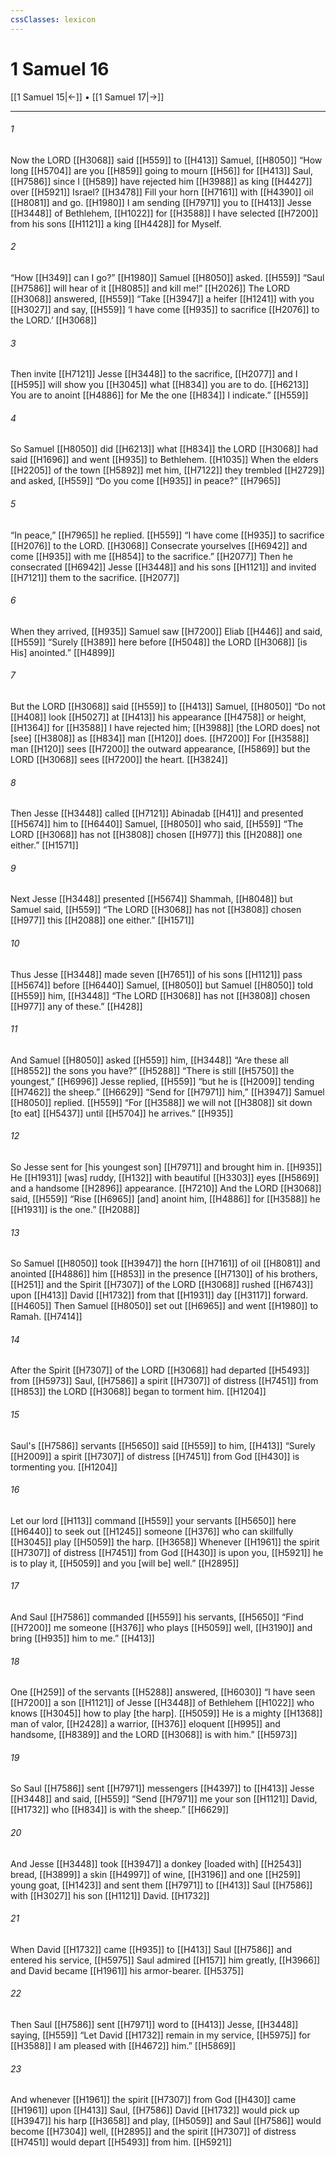 ```yaml
---
cssClasses: lexicon
---
```


# 1 Samuel 16

[[1 Samuel 15|←]] • [[1 Samuel 17|→]]

---

###### 1
Now the LORD [[H3068]] said [[H559]] to [[H413]] Samuel, [[H8050]] “How long [[H5704]] are you [[H859]] going to mourn [[H56]] for [[H413]] Saul, [[H7586]] since I [[H589]] have rejected him [[H3988]] as king [[H4427]] over [[H5921]] Israel? [[H3478]] Fill your horn [[H7161]] with [[H4390]] oil [[H8081]] and go. [[H1980]] I am sending [[H7971]] you to [[H413]] Jesse [[H3448]] of Bethlehem, [[H1022]] for [[H3588]] I have selected [[H7200]] from his sons [[H1121]] a king [[H4428]] for Myself. 

###### 2
“How [[H349]] can I go?” [[H1980]] Samuel [[H8050]] asked. [[H559]] “Saul [[H7586]] will hear of it [[H8085]] and kill me!” [[H2026]] The LORD [[H3068]] answered, [[H559]] “Take [[H3947]] a heifer [[H1241]] with you [[H3027]] and say, [[H559]] ‘I have come [[H935]] to sacrifice [[H2076]] to the LORD.’ [[H3068]]

###### 3
Then invite [[H7121]] Jesse [[H3448]] to the sacrifice, [[H2077]] and I [[H595]] will show you [[H3045]] what [[H834]] you are to do. [[H6213]] You are to anoint [[H4886]] for Me  the one [[H834]] I indicate.” [[H559]]

###### 4
So Samuel [[H8050]] did [[H6213]] what [[H834]] the LORD [[H3068]] had said [[H1696]] and went [[H935]] to Bethlehem. [[H1035]] When the elders [[H2205]] of the town [[H5892]] met him, [[H7122]] they trembled [[H2729]] and asked, [[H559]] “Do you come [[H935]] in peace?” [[H7965]]

###### 5
“In peace,” [[H7965]] he replied. [[H559]] “I have come [[H935]] to sacrifice [[H2076]] to the LORD. [[H3068]] Consecrate yourselves [[H6942]] and come [[H935]] with me [[H854]] to the sacrifice.” [[H2077]] Then he consecrated [[H6942]] Jesse [[H3448]] and his sons [[H1121]] and invited [[H7121]] them  to the sacrifice. [[H2077]]

###### 6
When they arrived, [[H935]] Samuel saw [[H7200]] Eliab [[H446]] and said, [[H559]] “Surely [[H389]] here before [[H5048]] the LORD [[H3068]] [is His] anointed.” [[H4899]]

###### 7
But the LORD [[H3068]] said [[H559]] to [[H413]] Samuel, [[H8050]] “Do not [[H408]] look [[H5027]] at [[H413]] his appearance [[H4758]] or height, [[H1364]] for [[H3588]] I have rejected him; [[H3988]] [the LORD does] not [see] [[H3808]] as [[H834]] man [[H120]] does. [[H7200]] For [[H3588]] man [[H120]] sees [[H7200]] the outward appearance, [[H5869]] but the LORD [[H3068]] sees [[H7200]] the heart. [[H3824]]

###### 8
Then Jesse [[H3448]] called [[H7121]] Abinadab [[H41]] and presented [[H5674]] him to [[H6440]] Samuel, [[H8050]] who said, [[H559]] “The LORD [[H3068]] has not [[H3808]] chosen [[H977]] this [[H2088]] one either.” [[H1571]]

###### 9
Next Jesse [[H3448]] presented [[H5674]] Shammah, [[H8048]] but Samuel said, [[H559]] “The LORD [[H3068]] has not [[H3808]] chosen [[H977]] this [[H2088]] one either.” [[H1571]]

###### 10
Thus Jesse [[H3448]] made seven [[H7651]] of his sons [[H1121]] pass [[H5674]] before [[H6440]] Samuel, [[H8050]] but Samuel [[H8050]] told [[H559]] him, [[H3448]] “The LORD [[H3068]] has not [[H3808]] chosen [[H977]] any of these.” [[H428]]

###### 11
And Samuel [[H8050]] asked [[H559]] him, [[H3448]] “Are these all [[H8552]] the sons you have?” [[H5288]] “There is still [[H5750]] the youngest,” [[H6996]] Jesse replied, [[H559]] “but he is [[H2009]] tending [[H7462]] the sheep.” [[H6629]] “Send for [[H7971]] him,” [[H3947]] Samuel [[H8050]] replied. [[H559]] “For [[H3588]] we will not [[H3808]] sit down [to eat] [[H5437]] until [[H5704]] he arrives.” [[H935]]

###### 12
So Jesse sent for [his youngest son] [[H7971]] and brought him in. [[H935]] He [[H1931]] [was] ruddy, [[H132]] with beautiful [[H3303]] eyes [[H5869]] and a handsome [[H2896]] appearance. [[H7210]] And the LORD [[H3068]] said, [[H559]] “Rise [[H6965]] [and] anoint him, [[H4886]] for [[H3588]] he [[H1931]] is the one.” [[H2088]]

###### 13
So Samuel [[H8050]] took [[H3947]] the horn [[H7161]] of oil [[H8081]] and anointed [[H4886]] him [[H853]] in the presence [[H7130]] of his brothers, [[H251]] and the Spirit [[H7307]] of the LORD [[H3068]] rushed [[H6743]] upon [[H413]] David [[H1732]] from that [[H1931]] day [[H3117]] forward. [[H4605]] Then Samuel [[H8050]] set out [[H6965]] and went [[H1980]] to Ramah. [[H7414]]

###### 14
After the Spirit [[H7307]] of the LORD [[H3068]] had departed [[H5493]] from [[H5973]] Saul, [[H7586]] a spirit [[H7307]] of distress [[H7451]] from [[H853]] the LORD [[H3068]] began to torment him. [[H1204]]

###### 15
Saul's [[H7586]] servants [[H5650]] said [[H559]] to him, [[H413]] “Surely [[H2009]] a spirit [[H7307]] of distress [[H7451]] from God [[H430]] is tormenting you. [[H1204]]

###### 16
Let our lord [[H113]] command [[H559]] your servants [[H5650]] here [[H6440]] to seek out [[H1245]] someone [[H376]] who can skillfully [[H3045]] play [[H5059]] the harp. [[H3658]] Whenever [[H1961]] the spirit [[H7307]] of distress [[H7451]] from God [[H430]] is upon you, [[H5921]] he is to play it, [[H5059]] and you  [will be] well.” [[H2895]]

###### 17
And Saul [[H7586]] commanded [[H559]] his servants, [[H5650]] “Find [[H7200]] me  someone [[H376]] who plays [[H5059]] well, [[H3190]] and bring [[H935]] him to me.” [[H413]]

###### 18
One [[H259]] of the servants [[H5288]] answered, [[H6030]] “I have seen [[H7200]] a son [[H1121]] of Jesse [[H3448]] of Bethlehem [[H1022]] who knows [[H3045]] how to play [the harp]. [[H5059]] He is a mighty [[H1368]] man of valor, [[H2428]] a warrior, [[H376]] eloquent [[H995]] and handsome, [[H8389]] and the LORD [[H3068]] is with him.” [[H5973]]

###### 19
So Saul [[H7586]] sent [[H7971]] messengers [[H4397]] to [[H413]] Jesse [[H3448]] and said, [[H559]] “Send [[H7971]] me your son [[H1121]] David, [[H1732]] who [[H834]] is with the sheep.” [[H6629]]

###### 20
And Jesse [[H3448]] took [[H3947]] a donkey [loaded with] [[H2543]] bread, [[H3899]] a skin [[H4997]] of wine, [[H3196]] and one [[H259]] young goat, [[H1423]] and sent them [[H7971]] to [[H413]] Saul [[H7586]] with [[H3027]] his son [[H1121]] David. [[H1732]]

###### 21
When David [[H1732]] came [[H935]] to [[H413]] Saul [[H7586]] and entered his service, [[H5975]] Saul admired [[H157]] him greatly, [[H3966]] and David became [[H1961]] his armor-bearer. [[H5375]]

###### 22
Then Saul [[H7586]] sent [[H7971]] word to [[H413]] Jesse, [[H3448]] saying, [[H559]] “Let David [[H1732]] remain in my service, [[H5975]] for [[H3588]] I am pleased with [[H4672]] him.” [[H5869]]

###### 23
And whenever [[H1961]] the spirit [[H7307]] from God [[H430]] came [[H1961]] upon [[H413]] Saul, [[H7586]] David [[H1732]] would pick up [[H3947]] his harp [[H3658]] and play, [[H5059]] and Saul [[H7586]] would become [[H7304]] well, [[H2895]] and the spirit [[H7307]] of distress [[H7451]] would depart [[H5493]] from him. [[H5921]]

